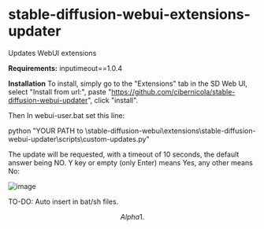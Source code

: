 # stable-diffusion-webui-extensions-updater

Updates WebUI extensions

**Requirements:**
  inputimeout==1.0.4
  
**Installation**
To install, simply go to the "Extensions" tab in the SD Web UI, select "Install from url:", paste "https://github.com/cibernicola/stable-diffusion-webui-updater", click "install".

Then In webui-user.bat set this line:

python "YOUR PATH to \stable-diffusion-webui\extensions\stable-diffusion-webui-updater\scripts\custom-updates.py"

The update will be requested, with a timeout of 10 seconds, the default answer being NO. Y key or empty (only Enter) means Yes, any other means No:

![image](https://user-images.githubusercontent.com/4579387/210862028-bd320321-93e7-4d13-9e39-740db9a6eca1.png)

TO-DO: Auto insert in bat/sh files.

$$
Alpha 1.
$$

